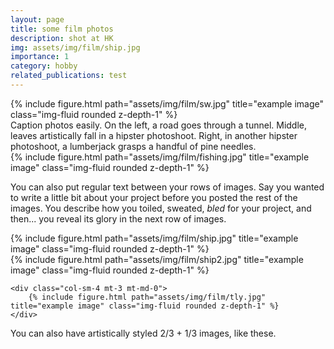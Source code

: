 ```yaml
---
layout: page
title: some film photos
description: shot at HK
img: assets/img/film/ship.jpg
importance: 1
category: hobby
related_publications: test
---
```


<div class="row">
    <div class="col-sm mt-3 mt-md-0">
        {% include figure.html path="assets/img/film/sw.jpg" title="example image" class="img-fluid rounded z-depth-1" %}
    </div>
</div>
<div class="caption">
    Caption photos easily. On the left, a road goes through a tunnel. Middle, leaves artistically fall in a hipster photoshoot. Right, in another hipster photoshoot, a lumberjack grasps a handful of pine needles.
</div>
<div class="row">
    <div class="col-sm mt-3 mt-md-0">
        {% include figure.html path="assets/img/film/fishing.jpg" title="example image" class="img-fluid rounded z-depth-1" %}
    </div>
</div>

You can also put regular text between your rows of images.
Say you wanted to write a little bit about your project before you posted the rest of the images.
You describe how you toiled, sweated, *bled* for your project, and then... you reveal its glory in the next row of images.


<div class="row justify-content-sm-center">

  <div class="col-sm-8 mt-3 mt-md-0">
    <div class="row">
        {% include figure.html path="assets/img/film/ship.jpg" title="example image" class="img-fluid rounded z-depth-1" %}
    </div>
    <div class="row">
        {% include figure.html path="assets/img/film/ship2.jpg" title="example image" class="img-fluid rounded z-depth-1" %}
    </div>
  </div>

    <div class="col-sm-4 mt-3 mt-md-0">
        {% include figure.html path="assets/img/film/tly.jpg" title="example image" class="img-fluid rounded z-depth-1" %}
    </div>

</div>

<div class="caption">
    You can also have artistically styled 2/3 + 1/3 images, like these.
</div>
